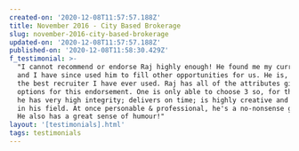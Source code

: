 ```yaml
---
created-on: '2020-12-08T11:57:57.188Z'
title: November 2016 - City Based Brokerage
slug: november-2016-city-based-brokerage
updated-on: '2020-12-08T11:57:57.188Z'
published-on: '2020-12-08T11:58:30.429Z'
f_testimonial: >-
  "I cannot recommend or endorse Raj highly enough! He found me my current role
  and I have since used him to fill other opportunities for us. He is, by far,
  the best recruiter I have ever used. Raj has all of the attributes given as
  options for this endorsement. One is only able to choose 3 so, for the record,
  he has very high integrity; delivers on time; is highly creative and an expert
  in his field. At once personable & professional, he's a no-nonsense go-getter.
  He also has a great sense of humour!"
layout: '[testimonials].html'
tags: testimonials
---
```



